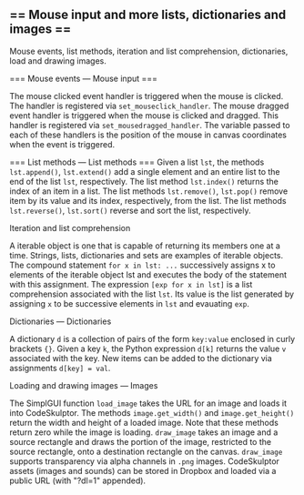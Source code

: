 == Mouse input and more lists, dictionaries and images ==
-------
Mouse events, list methods, iteration and list comprehension, dictionaries, load and drawing images.

=== Mouse events — Mouse input ===

The mouse clicked event handler is triggered when the mouse is clicked. The handler is registered via <code>set_mouseclick_handler</code>.
The mouse dragged event handler is triggered when the mouse is clicked and dragged. This handler is registered via <code>set_mousedragged_handler</code>.
The variable passed to each of these handlers is the position of the mouse in canvas coordinates when the event is triggered.

=== List methods — List methods ===
Given a list <code>lst</code>, the methods <code>lst.append()</code>, <code>lst.extend()</code> add a single element and an entire list to the end of the list <code>lst</code>, respectively.
The list method <code>lst.index()</code> returns the index of an item in a list.
The list methods <code>lst.remove()</code>, <code>lst.pop()</code> remove item by its value and its index, respectively, from the list.
The list methods <code>lst.reverse()</code>, <code>lst.sort()</code> reverse and sort the list, respectively.

Iteration and list comprehension

A iterable object is one that is capable of returning its members one at a time.
Strings, lists, dictionaries and sets are examples of iterable objects.
The compound statement <code>for x in lst: ...</code> successively assigns x to elements of the iterable object lst and executes the body of the statement with this assignment.
The expression <code>[exp for x in lst]</code> is a list comprehension associated with the list <code>lst</code>. Its value is the list generated by assigning <code>x</code> to be successive elements in <code>lst</code> and evauating <code>exp</code>.

Dictionaries — Dictionaries

A dictionary <code>d</code> is a collection of pairs of the form <code>key:value</code> enclosed in curly brackets <code>{}</code>.
Given a key <code>k</code>, the Python expression <code>d[k]</code> returns the value <code>v</code> associated with the key.
New items can be added to the dictionary via assignments <code>d[key] = val</code>.

Loading and drawing images — Images

The SimplGUI function <code>load_image</code> takes the URL for an image and loads it into CodeSkulptor.
The methods <code>image.get_width()</code> and <code>image.get_height()</code> return the width and height of a loaded image. Note that these methods return zero while the image is loading.
<code>draw_image</code> takes an image and a source rectangle and draws the portion of the image, restricted to the source rectangle, onto a destination rectangle on the canvas.
<code>draw_image</code> supports transparency via alpha channels in <code>.png</code> images.
CodeSkulptor assets (images and sounds) can be stored in Dropbox and loaded via a public URL (with "?dl=1" appended).

